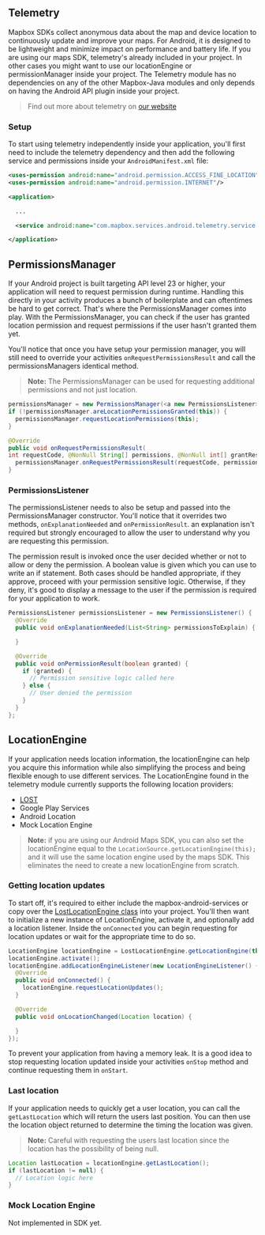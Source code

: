 ## Telemetry
Mapbox SDKs collect anonymous data about the map and device location to continuously update and improve your maps. For Android, it is designed to be lightweight and minimize impact on performance and battery life. If you are using our maps SDK, telemetry's already included in your project. In other cases you might want to use our locationEngine or permissionManager inside your project. The Telemetry module has no dependencies on any of the other Mapbox-Java modules and only depends on having the Android API plugin inside your project.

> Find out more about telemetry on [our website](https://www.mapbox.com/telemetry/)

### Setup
To start using telemetry independently inside your application, you'll first need to include the telemetry dependency and then add the following service and permissions inside your `AndroidManifest.xml` file:

```xml
<uses-permission android:name="android.permission.ACCESS_FINE_LOCATION"/>
<uses-permission android:name="android.permission.INTERNET"/>

<application>

  ...

  <service android:name="com.mapbox.services.android.telemetry.service.TelemetryService"/>

</application>
```

## PermissionsManager
If your Android project is built targeting API level 23 or higher, your application will need to request permission during runtime. Handling this directly in your activity produces a bunch of boilerplate and can oftentimes be hard to get correct. That's where the PermissionsManager comes into play. With the PermissionsManager, you can check if the user has granted location permission and request permissions if the user hasn't granted them yet.

You'll notice that once you have setup your permission manager, you will still need to override your activities `onRequestPermissionsResult` and call the permissionsManagers identical method.

> **Note:** The PermissionsManager can be used for requesting additional permissions and not just location.

```java
permissionsManager = new PermissionsManager(<a new PermissionsListener>);
if (!permissionsManager.areLocationPermissionsGranted(this)) {
  permissionsManager.requestLocationPermissions(this);
}

@Override
public void onRequestPermissionsResult(
int requestCode, @NonNull String[] permissions, @NonNull int[] grantResults) {
  permissionsManager.onRequestPermissionsResult(requestCode, permissions, grantResults);
}
```

### PermissionsListener
The permissionsListener needs to also be setup and passed into the PermissionsManager constructor. You'll notice that it overrides two methods, `onExplanationNeeded` and `onPermissionResult`. an explanation isn't required but strongly encouraged to allow the user to understand why you are requesting this permission.

The permission result is invoked once the user decided whether or not to allow or deny the permission. A boolean value is given which you can use to write an if statement. Both cases should be handled appropriate, if they approve, proceed with your permission sensitive logic. Otherwise, if they deny, it's good to display a message to the user if the permission is required for your application to work.

```java
PermissionsListener permissionsListener = new PermissionsListener() {
  @Override
  public void onExplanationNeeded(List<String> permissionsToExplain) {

  }

  @Override
  public void onPermissionResult(boolean granted) {
    if (granted) {
      // Permission sensitive logic called here
    } else {
      // User denied the permission
    }
  }
};
```

## LocationEngine
If your application needs location information, the locationEngine can help you acquire this information while also simplifying the process and being flexible enough to use different services. The LocationEngine found in the telemetry module currently supports the following location providers:

- [LOST](https://github.com/mapzen/lost/)
- Google Play Services
- Android Location
- Mock Location Engine

> **Note:** if you are using our Android Maps SDK, you can also set the locationEngine equal to the `LocationSource.getLocationEngine(this);` and it will use the same location engine used by the maps SDK. This eliminates the need to create a new locationEngine from scratch.

### Getting location updates
To start off, it's required to either include the mapbox-android-services or copy over the [LostLocationEngine class](https://github.com/mapbox/mapbox-java/blob/master/mapbox/libandroid-services/src/main/java/com/mapbox/services/android/location/LostLocationEngine.java) into your project. You'll then want to initialize a new instance of LocationEngine, activate it, and optionally add a location listener. Inside the `onConnected` you can begin requesting for location updates or wait for the appropriate time to do so.

```java
LocationEngine locationEngine = LostLocationEngine.getLocationEngine(this);
locationEngine.activate();
locationEngine.addLocationEngineListener(new LocationEngineListener() {
  @Override
  public void onConnected() {
    locationEngine.requestLocationUpdates();
  }

  @Override
  public void onLocationChanged(Location location) {

  }
});
```

To prevent your application from having a memory leak. It is a good idea to stop requesting location updated inside your activities `onStop` method and continue requesting them in `onStart`.

### Last location
If your application needs to quickly get a user location, you can call the `getLastLocation` which will return the users last position. You can then use the location object returned to determine the timing the location was given.

> **Note:** Careful with requesting the users last location since the location has the possibility of being null.

```java
Location lastLocation = locationEngine.getLastLocation();
if (lastLocation != null) {
  // Location logic here
}
```

### Mock Location Engine

<!-- preview -->

Not implemented in SDK yet.
